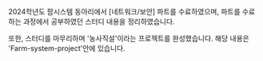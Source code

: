 2024학년도 팜시스템 동아리에서 [네트워크/보안] 파트를 수료하였으며, 파트를 수료하는 과정에서 공부하였던 스터디 내용을 정리하였습니다.

또한, 스터디를 마무리하며 '농사직설'이라는 프로젝트를 완성했습니다. 해당 내용은 'Farm-system-project'안에 있습니다.
